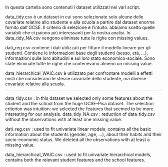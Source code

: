 In questa cartella sono contenuti i dataset utilizzati nei vari script.

data_tidy.csv è un dataset in cui sono selezionate solo alcune delle covariate relative allo studente e alla scuola
a partire dal dataset enorme fornito dall'OCSE. Il criterio di selezione è l'intuito: abbiamo scelto quelle variabili
che ci paiono più interessanti per la nostra analisi. In data_tidy_NA.csv vengono eliminate tutte le righe con missing values.

dati_reg.csv contiene i dati utilizzati per fittare il modello lineare per gli studenti. 
Contiene le informazioni base degli studenti (sesso, età, ...), informazioni sulle loro abitudini e sul loro stato economico-sociale.
Sono state eliminate tutte le righe che contenevano almeno un missing value.

data_hierarchical_WAIC.csv è utilizzato per confrontare modelli a effetti misti che considerano le stesse covariate dello 
studente, ma diverse covariate relative alla scuola. 

----------------------------------------------------------------------------
data_tidy.csv : in this dataset we selected only some features about the student and the school from the huge OCSE-Pisa dataset.
The selection criterion was intuition: we selected the features that seemed to be more interesting for our analysis.
data_tidy_NA.csv : reduction of data_tidy.csv without the observations with at least one missing value.

dati_reg.csv : used to fit univariate linear models, contains all the basic information about the students (gender, age, ...), 
about their habits and their socio-economic status. We deleted all the observations with at least a missing value.

data_hierarchical_WAIC.csv : used to fit univariate hierarchical models, contains both the relevant student features and the school features.
